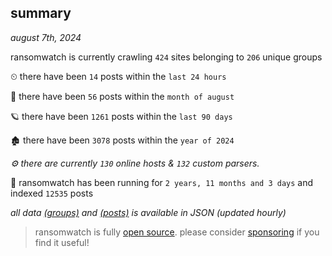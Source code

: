 
## summary
_august 7th, 2024_

ransomwatch is currently crawling `424` sites belonging to `206` unique groups

⏲ there have been `14` posts within the `last 24 hours`

🦈 there have been `56` posts within the `month of august`

🪐 there have been `1261` posts within the `last 90 days`

🏚 there have been `3078` posts within the `year of 2024`

_⚙️ there are currently `130` online hosts & `132` custom parsers._

🦕 ransomwatch has been running for `2 years, 11 months and 3 days` and indexed `12535` posts

_all data  [(groups)](http://ransomwhat.telemetry.ltd/groups) and [(posts)](http://ransomwhat.telemetry.ltd/posts) is available in JSON (updated hourly)_

> ransomwatch is fully [open source](https://github.com/joshhighet/ransomwatch#ransomwatch--). please consider [sponsoring](https://github.com/sponsors/joshhighet) if you find it useful!

